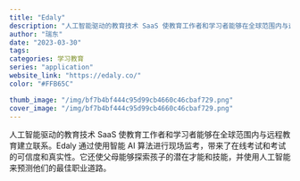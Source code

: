 ```yaml
---
title: "Edaly"
description: "人工智能驱动的教育技术 SaaS 使教育工作者和学习者能够在全球范围内与远程教育建立联系。Edaly 通过使用智能 AI"
author: "瑞东"
date: "2023-03-30"
tags:
categories: 学习教育
series: "application"
website_link: "https://edaly.co/"
color: "#FFB65C"

thumb_image: "/img/bf7b4bf444c95d99cb4660c46cbaf729.png"
cover_image: "/img/bf7b4bf444c95d99cb4660c46cbaf729.png"
---
```


人工智能驱动的教育技术 SaaS 使教育工作者和学习者能够在全球范围内与远程教育建立联系。Edaly 通过使用智能 AI 算法进行现场监考，带来了在线考试和考试的可信度和真实性。它还使父母能够探索孩子的潜在才能和技能，并使用人工智能来预测他们的最佳职业道路。 